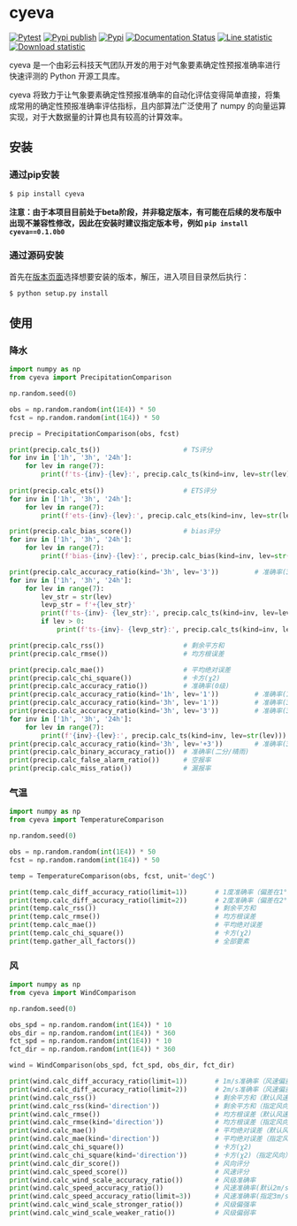 # cyeva

[![Pytest](https://github.com/caiyunapp/cyeva/actions/workflows/pytest.yml/badge.svg)](https://github.com/caiyunapp/cyeva/actions/workflows/pytest.yml)
[![Pypi publish](https://github.com/caiyunapp/cyeva/actions/workflows/pypi-publish.yml/badge.svg)](https://github.com/caiyunapp/cyeva/actions/workflows/pypi-publish.yml)
[![Pypi](https://badge.fury.io/py/cyeva.svg)](https://badge.fury.io/py/cyeva)
[![Documentation Status](https://readthedocs.org/projects/cyeva/badge/?version=latest)](https://cyeva.readthedocs.io/zh_CN/latest/?badge=latest)
[![Line statistic](https://tokei.rs/b1/github/caiyunapp/cyeva?category=lines)](https://github.com/caiyunapp/cyeva)
[![Download statistic](https://pepy.tech/badge/cyeva)](https://pepy.tech/project/cyeva)

cyeva 是一个由彩云科技天气团队开发的用于对气象要素确定性预报准确率进行快速评测的 Python 开源工具库。

cyeva 将致力于让气象要素确定性预报准确率的自动化评估变得简单直接，将集成常用的确定性预报准确率评估指标，且内部算法广泛使用了 numpy 的向量运算实现，对于大数据量的计算也具有较高的计算效率。

## 安装

### 通过pip安装

```bash
$ pip install cyeva
```

**注意：由于本项目目前处于beta阶段，并非稳定版本，有可能在后续的发布版中出现不兼容性修改，因此在安装时建议指定版本号，例如 `pip install cyeva==0.1.0b0`**

### 通过源码安装

首先在[版本页面](https://github.com/caiyunapp/cyeva/releases)选择想要安装的版本，解压，进入项目目录然后执行：

```bash
$ python setup.py install
```

## 使用

### 降水
```python
import numpy as np
from cyeva import PrecipitationComparison

np.random.seed(0)

obs = np.random.random(int(1E4)) * 50
fcst = np.random.random(int(1E4)) * 50

precip = PrecipitationComparison(obs, fcst)

print(precip.calc_ts())                     # TS评分
for inv in ['1h', '3h', '24h']:
    for lev in range(7):
        print(f'ts-{inv}-{lev}:', precip.calc_ts(kind=inv, lev=str(lev)))
    
print(precip.calc_ets())                    # ETS评分
for inv in ['1h', '3h', '24h']:
    for lev in range(7):
        print(f'ets-{inv}-{lev}:', precip.calc_ets(kind=inv, lev=str(lev)))

print(precip.calc_bias_score())             # bias评分
for inv in ['1h', '3h', '24h']:
    for lev in range(7):
        print(f'bias-{inv}-{lev}:', precip.calc_bias(kind=inv, lev=str(lev)))

print(precip.calc_accuracy_ratio(kind='3h', lev='3'))         # 准确率(3小时间隔3级/大雨)
for inv in ['1h', '3h', '24h']:
    for lev in range(7):
        lev_str = str(lev)
        levp_str = f'+{lev_str}'
        print(f'ts-{inv}- {lev_str}:', precip.calc_ts(kind=inv, lev=lev_str))
        if lev > 0:
            print(f'ts-{inv}- {levp_str}:', precip.calc_ts(kind=inv, lev=levp_str))

print(precip.calc_rss())                    # 剩余平方和
print(precip.calc_rmse())                   # 均方根误差

print(precip.calc_mae())                    # 平均绝对误差
print(precip.calc_chi_square())             # 卡方(χ2)
print(precip.calc_accuracy_ratio())         # 准确率(0级)
print(precip.calc_accuracy_ratio(kind='1h', lev='1'))         # 准确率(1小时间隔1级/小雨)
print(precip.calc_accuracy_ratio(kind='3h', lev='1'))         # 准确率(3小时间隔1级/小雨)
print(precip.calc_accuracy_ratio(kind='3h', lev='3'))         # 准确率(3小时间隔3级/大雨)
for inv in ['1h', '3h', '24h']:
    for lev in range(7):
        print(f'{inv}-{lev}:', precip.calc_ts(kind=inv, lev=str(lev)))
print(precip.calc_accuracy_ratio(kind='3h', lev='+3'))        # 准确率(3小时间隔累计3级/大雨)
print(precip.calc_binary_accuracy_ratio())  # 准确率(二分/晴雨)
print(precip.calc_false_alarm_ratio())      # 空报率
print(precip.calc_miss_ratio())             # 漏报率
```

### 气温
```python
import numpy as np
from cyeva import TemperatureComparison

np.random.seed(0)

obs = np.random.random(int(1E4)) * 50
fcst = np.random.random(int(1E4)) * 50

temp = TemperatureComparison(obs, fcst, unit='degC')

print(temp.calc_diff_accuracy_ratio(limit=1))       # 1度准确率（偏差在1°C以内）
print(temp.calc_diff_accuracy_ratio(limit=2))       # 2度准确率（偏差在2°C以内）
print(temp.calc_rss())                              # 剩余平方和
print(temp.calc_rmse())                             # 均方根误差
print(temp.calc_mae())                              # 平均绝对误差
print(temp.calc_chi_square())                       # 卡方(χ2)
print(temp.gather_all_factors())                    # 全部要素
```

### 风

```python
import numpy as np
from cyeva import WindComparison

np.random.seed(0)

obs_spd = np.random.random(int(1E4)) * 10
obs_dir = np.random.random(int(1E4)) * 360
fct_spd = np.random.random(int(1E4)) * 10
fct_dir = np.random.random(int(1E4)) * 360

wind = WindComparison(obs_spd, fct_spd, obs_dir, fct_dir)

print(wind.calc_diff_accuracy_ratio(limit=1))       # 1m/s准确率（风速偏差在1m/s以内）
print(wind.calc_diff_accuracy_ratio(limit=2))       # 2m/s准确率（风速偏差在2m/s以内）
print(wind.calc_rss())                              # 剩余平方和（默认风速）
print(wind.calc_rss(kind='direction'))              # 剩余平方和（指定风向）
print(wind.calc_rmse())                             # 均方根误差（默认风速）
print(wind.calc_rmse(kind='direction'))             # 均方根误差（指定风向）
print(wind.calc_mae())                              # 平均绝对误差（默认风速）
print(wind.calc_mae(kind='direction'))              # 平均绝对误差（指定风向）
print(wind.calc_chi_square())                       # 卡方(χ2)
print(wind.calc_chi_square(kind='direction'))       # 卡方(χ2)（指定风向）
print(wind.calc_dir_score())                        # 风向评分
print(wind.calc_speed_score())                      # 风速评分
print(wind.calc_wind_scale_accuracy_ratio())        # 风级准确率
print(wind.calc_speed_accuracy_ratio())             # 风速准确率(默认2m/s偏差以内)
print(wind.calc_speed_accuracy_ratio(limit=3))      # 风速准确率(指定3m/s偏差以内)
print(wind.calc_wind_scale_stronger_ratio())        # 风级偏强率
print(wind.calc_wind_scale_weaker_ratio())          # 风级偏弱率
```